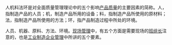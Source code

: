 人机料法环是对全面质量管理理论中的五个影响[产品质量](https://baike.baidu.com/item/%E4%BA%A7%E5%93%81%E8%B4%A8%E9%87%8F/2920642?fromModule=lemma_inlink)的主要因素的简称。人，指制造产品的人员；机，制造产品所用的设备；料，指制造产品所使用的原材料；法，指制造产品所使用的方法；环，指产品制造过程中所处的环境。

人员、机器、原料、方法、环境。[现场管理](https://baike.baidu.com/item/%E7%8E%B0%E5%9C%BA%E7%AE%A1%E7%90%86/9235046?fromModule=lemma_inlink)中，有五个方面是需要现场的[班组长](https://baike.baidu.com/item/%E7%8F%AD%E7%BB%84%E9%95%BF/6789109?fromModule=lemma_inlink)注意的，也是[工业制造](https://baike.baidu.com/item/%E5%B7%A5%E4%B8%9A%E5%88%B6%E9%80%A0/8443380?fromModule=lemma_inlink)[企业管理](https://baike.baidu.com/item/%E4%BC%81%E4%B8%9A%E7%AE%A1%E7%90%86/5585?fromModule=lemma_inlink)中所讲的五个要素。
